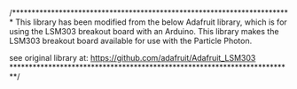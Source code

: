 /************************************************************************
  This library has been modified from the below Adafruit library, which 
  is for using the LSM303 breakout board with an Arduino.  This library makes the 
  LSM303 breakout board available for use with the Particle Photon.

  see original library at: https://github.com/adafruit/Adafruit_LSM303
*************************************************************************/
